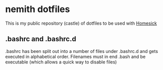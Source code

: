 nemith dotfiles
===============
This is my public repository (castle) of dotfiles to be used with [Homesick](https://github.com/technicalpickles/homesick)


.bashrc and .bashrc.d
---------------------
.bashrc has been split out into a number of files under .bashrc.d and gets executed in alphabetical order.  Filenames must in end .bash and be executable (which allows a quick way to disable files)
